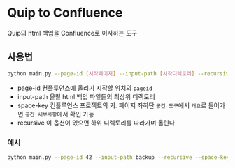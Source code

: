 # Quip to Confluence

Quip의 html 백업을 Confluence로 이사하는 도구

## 사용법

```sh
python main.py --page-id [시작페이지] --input-path [시작디렉토리] --recursive --space-key [프로젝트키]
```

- page-id 컨플루언스에 올리기 시작할 위치의 `pageid`
- input-path 올릴 html 백업 파일들의 최상위 디렉토리
- space-key 컨플루언스 프로젝트의 키. 페이지 좌하단 `공간 도구`에서 `개요`로 들어가면 `공간 세부사항`에서 확인 가능
- recursive 이 옵션이 있으면 하위 디렉토리를 따라가며 올린다

### 예시

```sh
python main.py --page-id 42 --input-path backup --recursive --space-key "MYSPACE"
```
